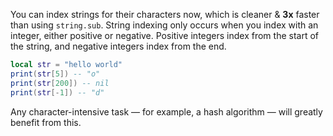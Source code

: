 You can index strings for their characters now, which is cleaner & **3x** faster than using `string.sub`. String indexing only occurs when you index with an integer, either positive or negative. Positive integers index from the start of the string, and negative integers index from the end.
```lua title="Example Code"
local str = "hello world"
print(str[5]) -- "o"
print(str[200]) -- nil
print(str[-1]) -- "d"
```
Any character-intensive task — for example, a hash algorithm — will greatly benefit from this.